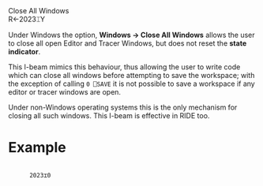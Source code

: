 <div class="heading">
  <div class="name">Close All Windows</div>
  <div class="command">R←2023⌶Y</div>
</div>

Under Windows the option, **Windows -> Close All Windows** allows the user to close all open Editor and Tracer Windows, but does not reset the **state indicator**.

This I-beam mimics this behaviour, thus allowing the user to write code which can close all windows before attempting to save the workspace; with the exception of calling `0 ⎕SAVE` it is not possible to save a workspace if any editor or tracer windows are open.

Under non-Windows operating systems this is the only mechanism for closing all such windows. This I-beam is effective in RIDE too.

# Example
```apl

      2023⌶0    
```
